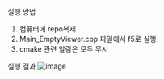 실행 방법
1. 컴퓨터에 repo복제
2. Main_EmptyViewer.cpp 파일에서 f5로 실행
3. cmake 관련 알람은 모두 무시

실행 결과
![image](https://github.com/user-attachments/assets/feb1f1ad-dd53-4da9-a16e-e07962e60c54)
